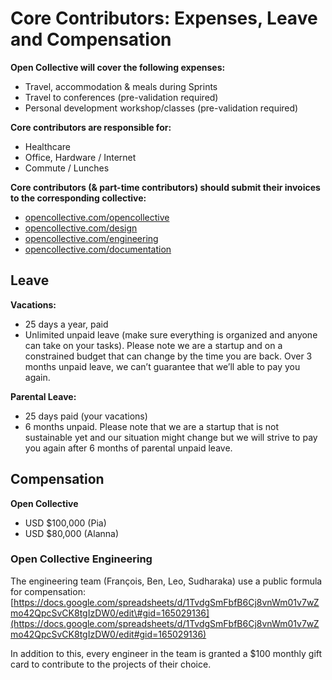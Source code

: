 # Core Contributors: Expenses, Leave and Compensation

**Open Collective will cover the following expenses:**

* Travel, accommodation & meals during Sprints
* Travel to conferences \(pre-validation required\)
* Personal development workshop/classes \(pre-validation required\)

**Core contributors are responsible for:**

* Healthcare
* Office, Hardware / Internet
* Commute / Lunches

**Core contributors \(& part-time contributors\) should submit their invoices to the corresponding collective:**

* [opencollective.com/opencollective](https://opencollective.com/opencollective)
* [opencollective.com/design](https://opencollective.com/design)
* [opencollective.com/engineering](https://opencollective.com/engineering/)
* [opencollective.com/documentation](https://opencollective.com/documentation)

## Leave 

**Vacations:**

* 25 days a year, paid
* Unlimited unpaid leave \(make sure everything is organized and anyone can take on your tasks\). Please note we are a startup and on a constrained budget that can change by the time you are back. Over 3 months unpaid leave, we can’t guarantee that we’ll able to pay you again.

**Parental Leave:**

* 25 days paid \(your vacations\)
* 6  months unpaid. Please note that we are a startup that is not sustainable yet and our situation might change but we will strive to pay you again after 6 months of parental unpaid leave.

## Compensation 

**Open Collective**

* USD $100,000 \(Pia\)
* USD $80,000 \(Alanna\)

### **Open Collective Engineering**

The engineering team \(François, Ben, Leo, Sudharaka\) use a public formula for compensation: [https://docs.google.com/spreadsheets/d/1TvdgSmFbfB6Cj8vnWm01v7wZmo42QpcSvCK8tgIzDW0/edit\#gid=165029136](https://docs.google.com/spreadsheets/d/1TvdgSmFbfB6Cj8vnWm01v7wZmo42QpcSvCK8tgIzDW0/edit#gid=165029136)

In addition to this, every engineer in the team is granted a $100 monthly gift card to contribute to the projects of their choice.

